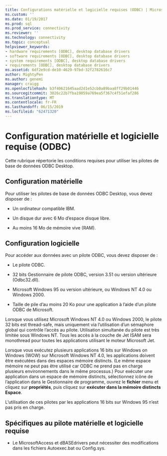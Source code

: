 ```yaml
---
title: Configurations matérielle et logicielle requises (ODBC) | Microsoft Docs
ms.custom: ''
ms.date: 01/19/2017
ms.prod: sql
ms.prod_service: connectivity
ms.reviewer: ''
ms.technology: connectivity
ms.topic: conceptual
helpviewer_keywords:
- hardware requirements [ODBC], desktop database drivers
- software requirements [ODBC], desktop database drivers
- system requirements [ODBC], desktop database drivers
- requirements [ODBC], desktop database drivers
ms.assetid: 6df2e9cd-de10-4629-97bd-32f2782616c7
author: MightyPen
ms.author: genemi
manager: craigg
ms.openlocfilehash: b3f40621645aad2d1e52cb0a89baa8ff29b01446
ms.sourcegitcommit: 3026c22b7fba19059a769ea5f367c4f51efaf286
ms.translationtype: MT
ms.contentlocale: fr-FR
ms.lasthandoff: 06/15/2019
ms.locfileid: "62471320"
---
```

# <a name="hardware-and-software-requirements-odbc"></a>Configuration matérielle et logicielle requise (ODBC)
Cette rubrique répertorie les conditions requises pour utiliser les pilotes de base de données ODBC Desktop.  
  
## <a name="hardware-requirements"></a>Configuration matérielle  
 Pour utiliser les pilotes de base de données ODBC Desktop, vous devez disposer de :  
  
-   Un ordinateur compatible IBM.  
  
-   Un disque dur avec 6 Mo d’espace disque libre.  
  
-   Au moins 16 Mo de mémoire vive (RAM).  
  
## <a name="software-requirements"></a>Configuration logicielle  
 Pour accéder aux données avec un pilote ODBC, vous devez disposer de :  
  
-   Le pilote ODBC.  
  
-   32 bits Gestionnaire de pilote ODBC, version 3.51 ou version ultérieure (Odbc32.dll).  
  
-   Microsoft Windows 95 ou version ultérieure, ou Windows NT 4.0 ou Windows 2000.  
  
-   Taille de pile d’au moins 20 Ko pour une application à l’aide d’un pilote ODBC de Microsoft.  
  
 Lorsque vous utilisez Microsoft Windows NT 4.0 ou Windows 2000, le pilote 32 bits est thread-safe, mais uniquement via l’utilisation d’un sémaphore global qui contrôle l’accès au pilote. Utilisation simultanée du pilote est très limitée sous Windows NT. Tous les accès à la couche de Jet ISAM sera monothread pour toutes les applications utilisant le moteur Microsoft Jet.  
  
 Lorsque vous exécutez plusieurs applications 16 bits sur Windows on Windows (WOW) sur Microsoft Windows NT 4.0, les applications doivent être exécutées dans des espaces mémoire distincts. (Le même espace mémoire ne peut pas être utilisé car ODBC ne prend pas en charge plusieurs environnements dans le même processus.) Pour exécuter une application dans un espace de mémoire distincts, sélectionnez icône de l’application dans le Gestionnaire de programme, ouvrez le **fichier** menu et cliquez sur **propriétés**, puis cliquez sur **exécuter dans la mémoire distincts Espace**.  
  
 L’utilisation de ces pilotes par les applications 16 bits sur Windows 95 n’est pas pris en charge.  
  
## <a name="driver-specific-hardware-and-software-requirements"></a>Spécifiques au pilote matérielle et logicielle requise  
  
-   Le MicrosoftAccess et dBASEdrivers peut nécessiter des modifications dans les fichiers Autoexec.bat ou Config.sys.
